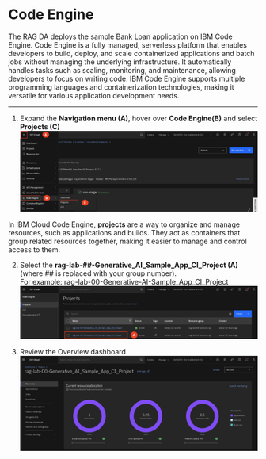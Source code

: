 # Code Engine

The RAG DA deploys the sample Bank Loan application on IBM Code Engine. Code Engine is a fully managed, serverless platform that enables developers to build, deploy, and scale containerized applications and batch jobs without managing the underlying infrastructure. It automatically handles tasks such as scaling, monitoring, and maintenance, allowing developers to focus on writing code. IBM Code Engine supports multiple programming languages and containerization technologies, making it versatile for various application development needs.

---

1. Expand the **Navigation menu (A)**, hover over **Code Engine(B)** and select **Projects (C)**
![alt text](../images/1.5.1-n.png)

In IBM Cloud Code Engine, **projects** are a way to organize and manage resources, such as applications and builds. They act as containers that group related resources together, making it easier to manage and control access to them. 

2. Select the **rag-lab-##-Generative_AI_Sample_App_CI_Project (A)** (where ## is replaced with your group number). <br>
For example: rag-lab-00-Generative-AI-Sample_App_CI_Project
![alt text](../images/1.5.2-n.png)

3. Review the Overview dashboard 
![alt text](../images/1.5.3-n.png)
